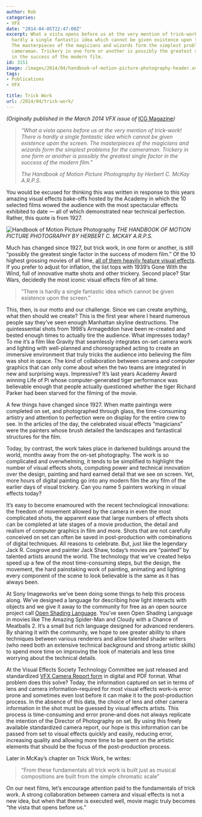 ```yaml
---
author: Rob
categories:
- VFX
date: "2014-04-05T22:47:00Z"
excerpt: What a vista opens before us at the very mention of trick-work! There is
  hardly a single fantastic idea which cannot be given existence upon the screen.
  The masterpieces of the magicians and wizards form the simplest problems for the
  cameraman. Trickery in one form or another is possibly the greatest single factor
  in the success of the modern film.
id: 3151
image: /images/2014/04/handbook-of-motion-picture-photography-header.avif
tags:
- Publications
- VFX

title: Trick Work
url: /2014/04/trick-work/
---
```


*(Originally published in the March 2014 VFX issue of* [ICG Magazine](http://www.icgmagazine.com/)*)*

> *“What a vista opens before us at the very mention of trick-work! There is hardly a single fantastic idea which cannot be given existence upon the screen. The masterpieces of the magicians and wizards form the simplest problems for the cameraman. Trickery in one form or another is possibly the greatest single factor in the success of the modern film.”*
> 
> <cite>The Handbook of Motion Picture Photography by Herbert C. McKay A.R.P.S.</cite>

You would be excused for thinking this was written in response to this years amazing visual effects bake-offs hosted by the Academy in which the 10 selected films wowed the audience with the most spectacular effects exhibited to date — all of which demonstrated near technical perfection. Rather, this quote is from 1927.

![Handbook of Motion Picture Photography](/images/2014/04/handboot-of-motion-picture-photography.avif "Handbook of Motion Picture Photography")
*THE HANDBOOK OF MOTION PICTURE PHOTOGRAPHY BY HERBERT C. MCKAY A.R.P.S.*


Much has changed since 1927, but trick work, in one form or another, is still “possibly the greatest single factor in the success of modern film.” Of the 10 highest grossing movies of all time, [all of them heavily feature visual effects](http://boxofficemojo.com/alltime/world/). If you prefer to adjust for inflation, the list tops with 1939’s Gone With the Wind, full of innovative matte shots and other trickery. Second place? Star Wars, decidedly the most iconic visual effects film of all time.

> “There is hardly a single fantastic idea which cannot be given existence upon the screen.”

This, then, is our motto and our challenge. Since we can create anything, what then should we create? This is the first year where I heard numerous people say they’ve seen enough Manhattan skyline destructions. The quintessential shots from 1998’s Armageddon have been re-created and bested enough times to actually tire the audience. What impresses today? To me it’s a film like Gravity that seamlessly integrates on-set camera work and lighting with well-planned and choreographed acting to create an immersive environment that truly tricks the audience into believing the film was shot in space. The kind of collaboration between camera and computer graphics that can only come about when the two teams are integrated in new and surprising ways. Impressive? It’s last years Academy Award winning Life of Pi whose computer-generated tiger performance was believable enough that people actually questioned whether the tiger Richard Parker had been starved for the filming of the movie.

A few things have changed since 1927. When matte paintings were completed on set, and photographed through glass, the time-consuming artistry and attention to perfection were on display for the entire crew to see. In the articles of the day, the celebrated visual effects “magicians” were the painters whose brush detailed the landscapes and fantastical structures for the film.

Today, by contrast, the work takes place in darkened buildings around the world, months away from the on-set photography. The work is so complicated and overwhelming, it tends to be simplified to highlight the number of visual effects shots, computing power and technical innovation over the design, painting and hard earned detail that we see on screen. Yet, more hours of digital painting go into any modern film the any film of the earlier days of visual trickery. Can you name 5 painters working in visual effects today?

It’s easy to become enamoured with the recent technological innovations: the freedom of movement allowed by the camera in even the most complicated shots, the apparent ease that large numbers of effects shots can be completed at late stages of a movie production, the detail and realism of computer graphics in film and more. Shots that are not carefully conceived on set can often be saved in post-production with combinations of digital techniques. All reasons to celebrate. But, just like the legendary Jack R. Cosgrove and painter Jack Shaw, today’s movies are “painted” by talented artists around the world. The technology that we’ve created helps speed up a few of the most time-consuming steps, but the design, the movement, the hard painstaking work of painting, animating and lighting every component of the scene to look believable is the same as it has always been.

At Sony Imageworks we’ve been doing some things to help this process along. We’ve designed a language for describing how light interacts with objects and we give it away to the community for free as an open source project call [Open Shading Language](http://opensource.imageworks.com/?p=osl). You’ve seen Open Shading Language in movies like The Amazing Spider-Man and Cloudy with a Chance of Meatballs 2. It’s a small but rich language designed for advanced renderers. By sharing it with the community, we hope to see greater ability to share techniques between various renderers and allow talented shader writers (who need both an extensive technical background and strong artistic skills) to spend more time on improving the look of materials and less time worrying about the technical details.

At the Visual Effects Society Technology Committee we just released and standardized [VFX Camera Report form](http://camerareports.org/) in digital and PDF format. What problem does this solve? Today, the information captured on set in terms of lens and camera information–required for most visual effects work–is error prone and sometimes even lost before it can make it to the post-production process. In the absence of this data, the choice of lens and other camera information in the shot must be guessed by visual effects artists. This process is time-consuming and error prone–and does not always replicate the intention of the Director of Photography on set. By using this freely available standardized camera report, our hope is this information can be passed from set to visual effects quickly and easily, reducing error, increasing quality and allowing more time to be spent on the artistic elements that should be the focus of the post-production process.

Later in McKay’s chapter on Trick Work, he writes:

> “From these fundamentals all trick work is built just as musical compositions are built from the simple chromatic scale”

On our next films, let’s encourage attention paid to the fundamentals of trick work. A strong collaboration between camera and visual effects is not a new idea, but when that theme is executed well, movie magic truly becomes “the vista that opens before us.”
